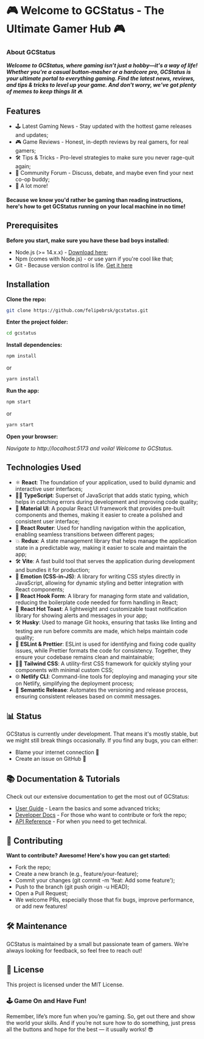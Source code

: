 # 🎮 Welcome to GCStatus - The Ultimate Gamer Hub 🎮

### About GCStatus

**_Welcome to GCStatus, where gaming isn’t just a hobby—it's a way of life! Whether you're a casual button-masher or a hardcore pro, GCStatus is your ultimate portal to everything gaming. Find the latest news, reviews, and tips & tricks to level up your game. And don't worry, we've got plenty of memes to keep things lit 🔥._**

## Features

- 🕹️ Latest Gaming News - Stay updated with the hottest game releases and updates;
- 🎮 Game Reviews - Honest, in-depth reviews by real gamers, for real gamers;
- 🛠️ Tips & Tricks - Pro-level strategies to make sure you never rage-quit again;
- 💬 Community Forum - Discuss, debate, and maybe even find your next co-op buddy;
- 🚀 A lot more!

#### Because we know you'd rather be gaming than reading instructions, here's how to get GCStatus running on your local machine in no time!

## Prerequisites

**Before you start, make sure you have these bad boys installed:**

- Node.js (>= 14.x.x) - [Download here](https://nodejs.org/en/download/package-manager/current);
- Npm (comes with Node.js) - or use yarn if you're cool like that;
- Git - Because version control is life. [Get it here](https://git-scm.com/downloads)

## Installation

**Clone the repo:**

```bash
git clone https://github.com/felipebrsk/gcstatus.git
```

**Enter the project folder:**

```bash
cd gcstatus
```

**Install dependencies:**

```bash
npm install
```

or

```bash
yarn install
```

**Run the app:**

```bash
npm start
```

or

```bash
yarn start
```

**Open your browser:**

_Navigate to http://localhost:5173 and voila! Welcome to GCStatus._

## Technologies Used

- ⚛️ **React**: The foundation of your application, used to build dynamic and interactive user interfaces;
- 🧑‍💻 **TypeScript**: Superset of JavaScript that adds static typing, which helps in catching errors during development and improving code quality;
- 🎨 **Material UI**: A popular React UI framework that provides pre-built components and themes, making it easier to create a polished and consistent user interface;
- 🚦 **React Router**: Used for handling navigation within the application, enabling seamless transitions between different pages;
- 💥 **Redux**: A state management library that helps manage the application state in a predictable way, making it easier to scale and maintain the app;
- 🛠️ **Vite**: A fast build tool that serves the application during development and bundles it for production;
- 🌈 **Emotion (CSS-in-JS)**: A library for writing CSS styles directly in JavaScript, allowing for dynamic styling and better integration with React components;
- 🧩 **React Hook Form**: A library for managing form state and validation, reducing the boilerplate code needed for form handling in React;
- 🍞 **React Hot Toast**: A lightweight and customizable toast notification library for showing alerts and messages in your app;
- 🛠️ **Husky**: Used to manage Git hooks, ensuring that tasks like linting and testing are run before commits are made, which helps maintain code quality;
- 🧹 **ESLint & Prettier**: ESLint is used for identifying and fixing code quality issues, while Prettier formats the code for consistency. Together, they ensure your codebase remains clean and maintainable;
- 🧑‍💻 **Tailwind CSS**: A utility-first CSS framework for quickly styling your components with minimal custom CSS;
- 🌐 **Netlify CLI**: Command-line tools for deploying and managing your site on Netlify, simplifying the deployment process;
- 🚀 **Semantic Release**: Automates the versioning and release process, ensuring consistent releases based on commit messages.

## 📊 Status

GCStatus is currently under development. That means it's mostly stable, but we might still break things occasionally. If you find any bugs, you can either:

- Blame your internet connection 🐢
- Create an issue on GitHub 🐛

## 📚 Documentation & Tutorials

Check out our extensive documentation to get the most out of GCStatus:

- [User Guide](https://google.com) - Learn the basics and some advanced tricks;
- [Developer Docs](https://google.com) - For those who want to contribute or fork the repo;
- [API Reference](https://google.com) - For when you need to get technical.

## 🎉 Contributing

**Want to contribute? Awesome! Here's how you can get started:**

- Fork the repo;
- Create a new branch (e.g., feature/your-feature);
- Commit your changes (git commit -m 'feat: Add some feature');
- Push to the branch (git push origin -u HEAD);
- Open a Pull Request;
- We welcome PRs, especially those that fix bugs, improve performance, or add new features!

## 🛠 Maintenance

GCStatus is maintained by a small but passionate team of gamers. We’re always looking for feedback, so feel free to reach out!

## 📄 License

This project is licensed under the MIT License.

### 🕹️ Game On and Have Fun!

Remember, life’s more fun when you’re gaming. So, get out there and show the world your skills. And if you’re not sure how to do something, just press all the buttons and hope for the best — it usually works! 😎
